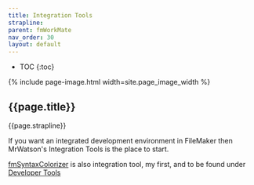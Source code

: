 ```yaml
---
title: Integration Tools
strapline: 
parent: fmWorkMate
nav_order: 30
layout: default
---
```

- TOC
{:toc}

{% include page-image.html width=site.page_image_width %}

## {{page.title}}

{{page.strapline}}

If you want an integrated development environment in FileMaker then MrWatson's Integration Tools is the place to start.

[fmSyntaxColorizer](fmsyntaxcolorizer.html) is also integration tool, my first, and to be found under [Developer Tools](developer-tools.html)